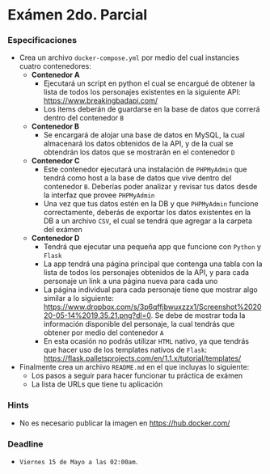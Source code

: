 # Exámen 2do. Parcial

### Especificaciones

* Crea un archivo `docker-compose.yml` por medio del cual instancies cuatro contenedores:
  * **Contenedor A**
    * Ejecutará un script en python el cual se encargué de obtener la lista de todos los personajes existentes en la siguiente API: https://www.breakingbadapi.com/
    * Los items deberán de guardarse en la base de datos que correrá dentro del contenedor `B`
  * **Contenedor B**
    * Se encargará de alojar una base de datos en MySQL, la cual almacenará los datos obtenidos de la API, y de la cual se obtendrán los datos que se mostrarán en el contenedor `D`
  * **Contenedor C**
    * Este contenedor ejecutará una instalación de `PHPMyAdmin` que tendrá como host a la base de datos que vive dentro del contenedor `B`. Deberías poder analizar y revisar tus datos desde la interfaz que provee `PHPMyAdmin`
    * Una vez que tus datos estén en la DB y que `PHPMyAdmin` funcione correctamente, deberás de exportar los datos existentes en la DB a un archivo `CSV`, el cual se tendrá que agregar a la carpeta del exámen
  * **Contenedor D**
    * Tendrá que ejecutar una pequeña app que funcione con `Python` y `Flask`
    * La app tendrá una página principal que contenga una tabla con la lista de todos los personajes obtenidos de la API, y para cada personaje un link a una página nueva para cada uno
    * La página individual para cada personaje tiene que mostrar algo similar a lo siguiente: https://www.dropbox.com/s/3p6qffjbwuxzzx1/Screenshot%202020-05-14%2019.35.21.png?dl=0. Se debe de mostrar toda la información disponible del personaje, la cual tendrás que obtener por medio del contenedor `A`
    * En esta ocasión no podrás utilizar `HTML` nativo, ya que tendrás que hacer uso de los templates nativos de `Flask`: https://flask.palletsprojects.com/en/1.1.x/tutorial/templates/
* Finalmente crea un archivo `README.md` en el que incluyas lo siguiente:
  * Los pasos a seguir para hacer funcionar tu práctica de exámen
  * La lista de URLs que tiene tu aplicación

### Hints
* No es necesario publicar la imagen en https://hub.docker.com/

### Deadline

* `Viernes 15 de Mayo a las 02:00am`.

